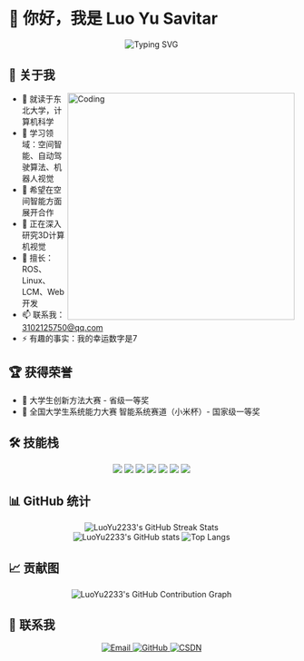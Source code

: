 
# 👋 你好，我是 Luo Yu Savitar

<div align="center">
  <img src="https://readme-typing-svg.herokuapp.com?font=Fira+Code&pause=1000&color=2BF723&random=false&width=435&lines=%E4%B8%9C%E5%8C%97%E5%A4%A7%E5%AD%A6+%7C+%E8%AE%A1%E7%AE%97%E6%9C%BA%E7%A7%91%E5%AD%A6" alt="Typing SVG" />
</div>

## 🚀 关于我

<img align="right" alt="Coding" width="400" src="https://media.giphy.com/media/qgQUggAC3Pfv687qPC/giphy.gif">

- 🔭 就读于东北大学，计算机科学
- 🌱 学习领域：空间智能、自动驾驶算法、机器人视觉
- 👯 希望在空间智能方面展开合作
- 🤔 正在深入研究3D计算机视觉
- 💬 擅长：ROS、Linux、LCM、Web开发
- 📫 联系我：[3102125750@qq.com](mailto:3102125750@qq.com)
- ⚡ 有趣的事实：我的幸运数字是7

## 🏆 获得荣誉

- 🥇 大学生创新方法大赛 - 省级一等奖
- 🏅 全国大学生系统能力大赛 智能系统赛道（小米杯）- 国家级一等奖

## 🛠 技能栈

<p align="center">
  <img src="https://img.shields.io/badge/-C++-00599C?style=for-the-badge&logo=c%2B%2B&logoColor=white" />
  <img src="https://img.shields.io/badge/-Python-3776AB?style=for-the-badge&logo=python&logoColor=white" />
  <img src="https://img.shields.io/badge/-JavaScript-F7DF1E?style=for-the-badge&logo=javascript&logoColor=black" />
  <img src="https://img.shields.io/badge/-React-61DAFB?style=for-the-badge&logo=react&logoColor=black" />
  <img src="https://img.shields.io/badge/-ROS-22314E?style=for-the-badge&logo=ros&logoColor=white" />
  <img src="https://img.shields.io/badge/-Linux-FCC624?style=for-the-badge&logo=linux&logoColor=black" />
  <img src="https://img.shields.io/badge/-Docker-2496ED?style=for-the-badge&logo=docker&logoColor=white" />
</p>

## 📊 GitHub 统计

<div align="center">
  <img src="https://github-readme-streak-stats.herokuapp.com/?user=LuoYu2233&theme=radical" alt="LuoYu2233's GitHub Streak Stats" />
</div>

<div align="center">
  <img src="https://github-readme-stats.vercel.app/api?username=LuoYu2233&show_icons=true&theme=radical" alt="LuoYu2233's GitHub stats" />
  <img src="https://github-readme-stats.vercel.app/api/top-langs/?username=LuoYu2233&layout=compact&theme=radical" alt="Top Langs" />
</div>

## 📈 贡献图

<div align="center">
  <img src="https://github-profile-summary-cards.vercel.app/api/cards/profile-details?username=LuoYu2233&theme=monokai" alt="LuoYu2233's GitHub Contribution Graph" />
</div>



## 🤝 联系我

<p align="center">
  <a href="mailto:3102125750@qq.com">
    <img src="https://img.shields.io/badge/-Email-D14836?style=for-the-badge&logo=gmail&logoColor=white" alt="Email" />
  </a>
  <a href="https://github.com/LuoYu2233">
    <img src="https://img.shields.io/badge/-GitHub-181717?style=for-the-badge&logo=github&logoColor=white" alt="GitHub" />
  </a>
  <a href="https://blog.csdn.net/LUOYU125?type=blog">
    <img src="https://img.shields.io/badge/-CSDN-CF000E?style=for-the-badge&logo=c&logoColor=white" alt="CSDN" />
  </a>
</p>


